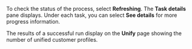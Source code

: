To check the status of the process, select **Refreshing**. The **Task details** pane displays. Under each task, you can select **See details** for more progress information.

The results of a successful run display on the **Unify** page showing the number of unified customer profiles.
